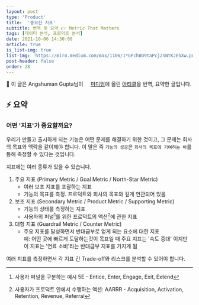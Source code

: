 ```yaml
---
layout: post
type: 'Product'
title:  '중요한 지표'
subtitle: 번역 및 요약 👉 Metric That Matters
tags: [데이터 분석, 프로덕트 분석]
date: 2021-10-06 14:30:00
article: true
is_list-img: true
list-img: 'https://miro.medium.com/max/1106/1*GPch0D9taPcj2SNtKJE5Xw.png'
post-header: false
order: 28
---
```


<p class="text-gray">
 🔗 이 글은 Angshuman Gupta님이 <a href='https://angshumangupta.medium.com/' target='blank' rel='nofollow' id='outlink1' onclick='clickedOutlink(outlink1)'><img src='https://www.google.com/s2/favicons?sz=64&domain=https://angshumangupta.medium.com/' style='display:inline; height: 1em; position: relative; bottom: -2px; margin-right: 2px;'>미디엄</a>에 올린 <a href='https://angshumangupta.medium.com/metrics-that-matter-7e220dd97a51' target='blank' rel='nofollow' id='outlink2' onclick='clickedOutlink(outlink2)'>아티클</a>을 번역, 요약한 글입니다.
</p>

## ⚡️ 요약

### 어떤 '지표'가 중요할까요?

우리가 만들고 출시하게 되는 기능은 어떤 문제를 해결하기 위한 것이고, 그 문제는 회사의 목표와 맥락을 같이해야 합니다. 이 말은 즉 `기능의 성공`은 `회사의 목표에 기여하는 바`를 통해 측정할 수 있다는 것입니다.

지표에는 여러 종류가 있을 수 있습니다.

1. 주요 지표 (Primary Metric / Goal Metric / North-Star Metric)
   * 여러 보조 지표를 포괄하는 지표
   * 기능의 목표를 측정. 프로덕트와 회사의 목표와 깊게 연관되어 있음
2. 보조 지표 (Secondary Metric / Product Metric / Supporting Metric)
   * 기능의 상태를 측정하는 지표
   * 사용자의 퍼널[^1]를 위한 프로덕트의 액션[^2]에 관한 지표
3. 대항 지표 (Guardrail Metric / Counter Metric)
   * 주요 지표를 달성하면서 반대급부로 얻게 되는 요소에 대한 지표  
    예: 어떤 곳에 빠르게 도달하는것이 목표일 때 주요 지표는 '속도 증대' 이지만 이 지표는 '연료 소비'라는 반대급부 지표를 가지게 됨

여러 지표를 측정하면서 각 지표 간 Trade-off와 리스크를 분석할 수 있어야 합니다.

[^1]: 사용자 퍼널을 구분하는 예시 5E - Entice, Enter, Engage, Exit, Extend
[^2]: 사용자가 프로덕트 안에서 수행하는 액션: AARRR - Acquisition, Activation, Retention, Revenue, Referral